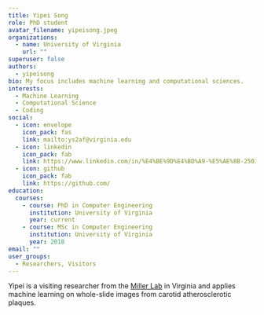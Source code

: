 ```yaml
---
title: Yipei Song
role: PhD student
avatar_filename: yipeisong.jpeg
organizations:
  - name: University of Virginia
    url: ""
superuser: false
authors:
  - yipeisong
bio: My focus includes machine learning and computational sciences.
interests:
  - Machine Learning
  - Computational Science
  - Coding
social:
  - icon: envelope
    icon_pack: fas
    link: mailto:ys2af@virginia.edu
  - icon: linkedin
    icon_pack: fab
    link: https://www.linkedin.com/in/%E4%BE%9D%E4%BD%A9-%E5%AE%8B-2503b8148
  - icon: github
    icon_pack: fab
    link: https://github.com/
education:
  courses:
    - course: PhD in Computer Engineering
      institution: University of Virginia
      year: current
    - course: MSc in Computer Engineering
      institution: University of Virginia
      year: 2018
email: ""
user_groups:
  - Researchers, Visitors
---
```

Yipei is a visiting researcher from the [Miller Lab](http://millerlab.org/) in Virginia and applies machine learning on whole-slide images from carotid atherosclerotic plaques.
